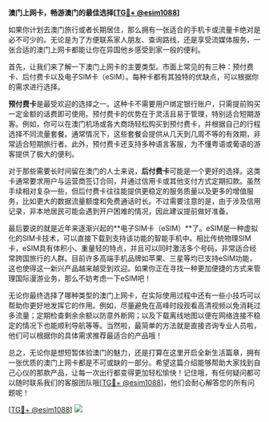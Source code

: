 **澳门上网卡，畅游澳门的最佳选择[[TG💪+ @esim1088](https://t.me/s/esim1088)]**

如果你计划去澳门旅行或者长期居住，那么拥有一张适合的手机卡或流量卡绝对是必不可少的。无论是为了方便联系家人朋友、查询路线，还是享受流媒体服务，一张合适的澳门上网卡都能让你在异国他乡感受到家一般的便利。

首先，让我们来了解一下澳门上网卡的主要类型。市面上常见的有三种：预付费卡、后付费卡以及电子SIM卡（eSIM）。每种卡都有其独特的优缺点，可以根据你的需求进行选择。

**预付费卡**是最受欢迎的选择之一。这种卡不需要用户绑定银行账户，只需提前购买一定金额的话费即可使用。预付费卡的优势在于灵活且易于管理，特别适合短期游客。例如，你可以在澳门机场或各大商场轻松购买到预付费卡，并根据自己的行程选择不同流量套餐。通常情况下，这些套餐会提供从几天到几周不等的有效期，非常适合短期旅行者。此外，预付费卡还支持多种语言客服，为不懂粤语或葡语的游客提供了极大的便利。

对于那些需要长时间留在澳门的人士来说，**后付费卡**可能是一个更好的选择。这类卡通常要求用户与运营商签订合同，并通过信用卡或其他支付方式定期扣款。虽然手续相对复杂一些，但后付费卡往往能提供更稳定的服务质量以及更多的增值服务，比如更大的数据流量额度和免费通话时长。不过需要注意的是，由于涉及信用记录，非本地居民可能会遇到开户困难的情况，因此建议提前做好准备。

最后要说的就是近年来逐渐兴起的**电子SIM卡（eSIM）**了。eSIM是一种虚拟化的SIM卡技术，可以直接下载到支持该功能的智能手机中。相比传统物理SIM卡，eSIM具有体积小、重量轻的特点，并且可以同时激活多个号码，非常适合经常跨国旅行的人群。目前许多高端手机品牌如苹果、三星等均已支持eSIM功能，这也使得这一新兴产品越来越受到欢迎。如果你正在寻找一种更加便捷的方式来管理国际漫游业务，那么不妨考虑一下eSIM吧！

无论你最终选择了哪种类型的澳门上网卡，在实际使用过程中还有一些小技巧可以帮助你更好地发挥它的作用。例如，尽量避免在高峰时段观看高清视频以免消耗过多流量；定期检查剩余余额以防意外断网；以及下载离线地图以便在网络连接不稳定的情况下也能顺利导航等等。当然啦，最简单的方法就是直接咨询专业人员啦，他们可以根据你的具体需求推荐最适合的产品哦！

总之，无论你是想短暂体验澳门的魅力，还是打算在这里开启全新生活篇章，拥有一张优质的澳门上网卡都是不可或缺的一部分。希望这篇介绍能够帮助大家找到自己心仪的那款产品，让每一次出行都变得更加轻松愉快！记住哦，有任何疑问都可以随时联系我们的客服团队哦[[TG💪+ @esim1088](https://t.me/s/esim1088)]，他们会耐心解答您的所有问题呢！ 

[[TG💪+ @esim1088](https://t.me/s/esim1088)] ![](https://i.postimg.cc/4NQfJmqS/Snipaste-2025-05-13-00-14-12.png)